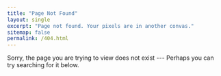 ```yaml
---
title: "Page Not Found"
layout: single
excerpt: "Page not found. Your pixels are in another convas."
sitemap: false
permalink: /404.html
---
```


Sorry, the page you are trying to view does not exist --- Perhaps you can try searching for it below.

<script type="text/javascript">
  var GOOG_FIXURL_LANG = 'en';
  var GOOG_FIXURL_SITE = '{{ site.url }}'
</script>
<script type="text/javascript"
  src="//linkhelp.clients.google.com/tbproxy/lh/wm/fixurl.js">
</script>